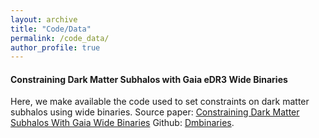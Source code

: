 ```yaml
---
layout: archive
title: "Code/Data"
permalink: /code_data/
author_profile: true
---
```


<h4>Constraining Dark Matter Subhalos with Gaia eDR3 Wide Binaries</h4>
Here, we make available the code used to set constraints on dark matter subhalos using wide binaries. 
Source paper: <a href="https://arxiv.org/abs/1712.06615"> Constraining Dark Matter Subhalos With Gaia Wide Binaries</a>
Github: <a href="https://github.com/edwarddramirez/dmbinaries">Dmbinaries</a>.
